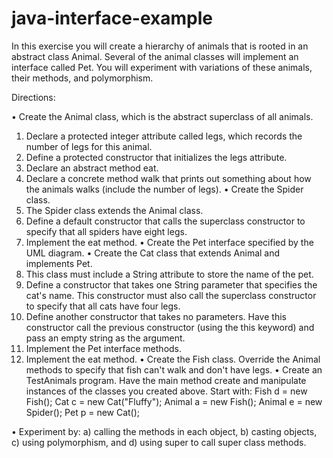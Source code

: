 # java-interface-example
In this exercise you will create a hierarchy of animals that is rooted in an abstract class Animal. Several of the animal classes will implement an interface called Pet. You will experiment with variations of these animals, their methods, and polymorphism.

 Directions:

•	Create the Animal class, which is the abstract superclass of all animals.
1.	Declare a protected integer attribute called legs, which records the number of legs for this animal. 
2.	Define a protected constructor that initializes the legs attribute. 
3.	Declare an abstract method eat.
4.	Declare a concrete method walk that prints out something about how the animals walks (include the number of legs).
•	 Create the Spider class. 
1.	The Spider class extends the Animal class. 
2.	Define a default constructor that calls the superclass constructor to specify that all spiders have eight legs.
3.	 Implement the eat method. 
•	Create the Pet interface specified by the UML diagram.
•	Create the Cat class that extends Animal and implements Pet. 
1.	This class must include a String attribute to store the name of the pet. 
2.	Define a constructor that takes one String parameter that specifies the cat's name. This constructor must also call the superclass constructor to specify that all cats have four legs. 
3.	Define another constructor that takes no parameters. Have this constructor call the previous constructor (using the this keyword) and pass an empty string as the argument.
4.	Implement the Pet interface methods. 
5.	Implement the eat method. 
•	Create the Fish class. Override the Animal methods to specify that fish can't walk and don't have legs. 
•	Create an TestAnimals program. Have the main method create and manipulate instances of the classes you created above. Start with: 
          Fish d = new Fish();
          Cat c = new Cat("Fluffy");
          Animal a = new Fish();
          Animal e = new Spider();
          Pet p = new Cat();

•	Experiment by:
     a) calling the methods in each object,
     b) casting objects,
     c) using polymorphism, and
     d) using super to call super class methods.
